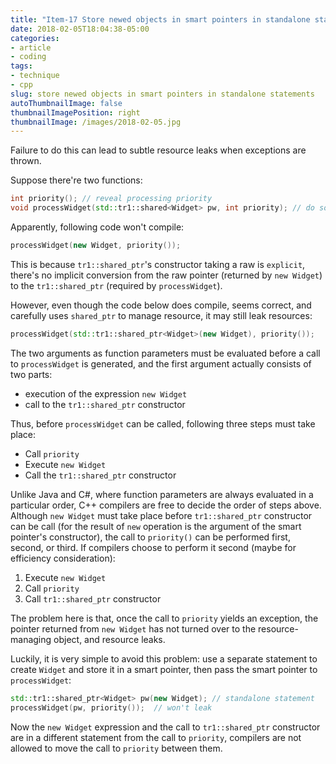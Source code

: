 ```yaml
---
title: "Item-17 Store newed objects in smart pointers in standalone statements"
date: 2018-02-05T18:04:38-05:00
categories:
- article
- coding
tags:
- technique
- cpp
slug: store newed objects in smart pointers in standalone statements
autoThumbnailImage: false
thumbnailImagePosition: right
thumbnailImage: /images/2018-02-05.jpg
---
```


Failure to do this can lead to subtle resource leaks when exceptions are thrown.
<!--more-->

Suppose there're two functions:

```cpp
int priority(); // reveal processing priority
void processWidget(std::tr1::shared<Widget> pw, int priority); // do some processing on a dynamically allocated `Widget` in accord with the priority above
```

Apparently, following code won't compile:

```cpp
processWidget(new Widget, priority());
```

This is because `tr1::shared_ptr`'s constructor taking a raw is `explicit`, there's no implicit conversion from the raw pointer (returned by `new Widget`) to the `tr1::shared_ptr` (required by `processWidget`). 

However, even though the code below does compile, seems correct, and carefully uses `shared_ptr` to manage resource, it may still leak resources:

```cpp
processWidget(std::tr1::shared_ptr<Widget>(new Widget), priority());
```

The two arguments as function parameters must be evaluated before a call to `processWidget` is generated, and the first argument actually consists of two parts:

* execution of the expression `new Widget`
* call to the `tr1::shared_ptr` constructor

Thus, before `processWidget` can be called, following three steps must take place:

* Call `priority`
* Execute `new Widget`
* Call the `tr1::shared_ptr` constructor

Unlike Java and C#, where function parameters are always evaluated in a particular order, C++ compilers are free to decide the order of steps above. Although `new Widget` must take place before `tr1::shared_ptr` constructor can be call (for the result of `new` operation is the argument of the smart pointer's constructor), the call to `priority()` can be performed first, second, or third. If compilers choose to perform it second (maybe for efficiency consideration):

1. Execute `new Widget`
2. Call `priority`
3. Call `tr1::shared_ptr` constructor

The problem here is that, once the call to `priority` yields an exception, the pointer returned from `new Widget` has not turned over to the resource-managing object, and resource leaks.

Luckily, it is very simple to avoid this problem: use a separate statement to create `Widget` and store it in a smart pointer, then pass the smart pointer to `processWidget`:

```cpp
std::tr1::shared_ptr<Widget> pw(new Widget); // standalone statement
processWidget(pw, priority());  // won't leak
```

Now the `new Widget` expression and the call to `tr1::shared_ptr` constructor are in a different statement from the call to `priority`, compilers are not allowed to move the call to `priority` between them.